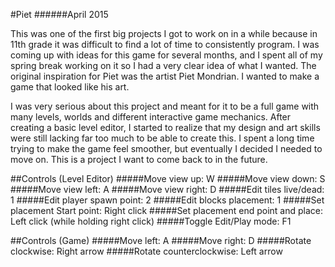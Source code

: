 #Piet
######April 2015

This was one of the first big projects I got to work on in a while because in 11th grade it was difficult to find a lot of time to consistently program. I was coming up with ideas for this game for several months, and I spent all of my spring break working on it so I had a very clear idea of what I wanted. The original inspiration for Piet was the artist Piet Mondrian. I wanted to make a game that looked like his art.

I was very serious about this project and meant for it to be a full game with many levels, worlds and different interactive game mechanics. After creating a basic level editor, I started to realize that my design and art skills were still lacking far too much to be able to create this. I spent a long time trying to make the game feel smoother, but eventually I decided I needed to move on. This is a project I want to come back to in the future.

##Controls (Level Editor)
#####Move view up: W
#####Move view down: S
#####Move view left: A
#####Move view right: D
#####Edit tiles live/dead: 1
#####Edit player spawn point: 2
#####Edit blocks placement: 1
#####Set placement Start point: Right click
#####Set placement end point and place: Left click (while holding right click)
#####Toggle Edit/Play mode: F1

##Controls (Game)
#####Move left: A
#####Move right: D
#####Rotate clockwise: Right arrow
#####Rotate counterclockwise: Left arrow
